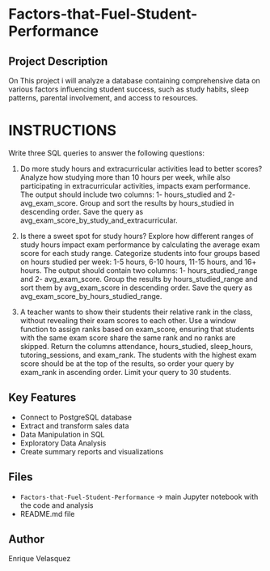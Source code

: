 # Factors-that-Fuel-Student-Performance

## Project Description
On This project i will analyze a database containing comprehensive data on various factors influencing student success, such as study habits, sleep patterns, parental involvement, and access to resources.

# INSTRUCTIONS

Write three SQL queries to answer the following questions:

1. Do more study hours and extracurricular activities lead to better scores? Analyze how studying more than 10 hours per week, while also participating in extracurricular activities, impacts exam performance. The output should include two columns: 1- hours_studied and 2- avg_exam_score. Group and sort the results by hours_studied in descending order. Save the query as avg_exam_score_by_study_and_extracurricular.

2. Is there a sweet spot for study hours? Explore how different ranges of study hours impact exam performance by calculating the average exam score for each study range. Categorize students into four groups based on hours studied per week: 1-5 hours, 6-10 hours, 11-15 hours, and 16+ hours. The output should contain two columns: 1- hours_studied_range and 2- avg_exam_score. Group the results by hours_studied_range and sort them by avg_exam_score in descending order. Save the query as avg_exam_score_by_hours_studied_range.

3. A teacher wants to show their students their relative rank in the class, without revealing their exam scores to each other. Use a window function to assign ranks based on exam_score, ensuring that students with the same exam score share the same rank and no ranks are skipped. Return the columns attendance, hours_studied, sleep_hours, tutoring_sessions, and exam_rank. The students with the highest exam score should be at the top of the results, so order your query by exam_rank in ascending order. Limit your query to 30 students.

## Key Features
- Connect to PostgreSQL database
- Extract and transform sales data
- Data Manipulation in SQL
- Exploratory Data Analysis
- Create summary reports and visualizations

## Files
- `Factors-that-Fuel-Student-Performance` → main Jupyter notebook with the code and analysis
- README.md file

## Author
Enrique Velasquez
